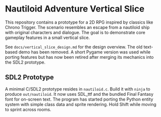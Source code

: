 # Nautiloid Adventure Vertical Slice

This repository contains a prototype for a 2D RPG inspired by classics like Chrono Trigger.
The scenario resembles an escape from a nautiloid ship with original characters and dialogue.
The goal is to demonstrate core gameplay features in a small vertical slice.

See `docs/vertical_slice_design.md` for the design overview.
The old text-based demo has been removed. A short Pygame version was used
while porting features but has now been retired after merging its mechanics
into the SDL2 prototype.

## SDL2 Prototype
A minimal C/SDL2 prototype resides in `nautiloid.c`.
Build it with `ninja` to produce `out/nautiloid`.
It now uses SDL_ttf and the bundled Final Fantasy font for on-screen text.
The program has started porting the Python entity system with simple class data
and sprite rendering.
Hold Shift while moving to sprint across rooms.

